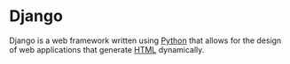 # Django

Django is a web framework written using [Python](/wiki/Python) that allows for the design of web applications that generate [HTML](/wiki/HTML) dynamically.
 
    